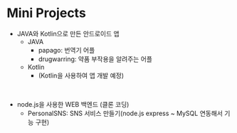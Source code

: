 # Mini Projects
- JAVA와 Kotlin으로 만든 안드로이드 앱
  - JAVA
    - papago: 번역기 어플
    - drugwarring: 약품 부작용을 알려주는 어플
  - Kotlin
    - (Kotlin을 사용하여 앱 개발 예정)

<br>

- node.js을 사용한 WEB 백엔드 (클론 코딩)
  - PersonalSNS: SNS 서비스 만들기(node.js express ~ MySQL 연동해서 기능 구현)

